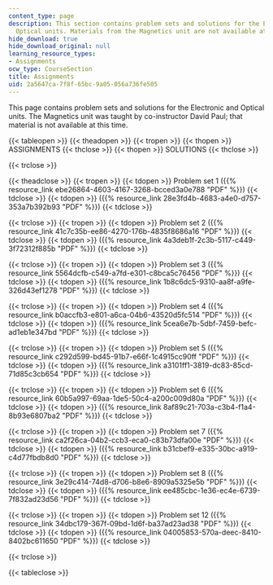 ```yaml
---
content_type: page
description: This section contains problem sets and solutions for the Electronic and
  Optical units. Materials from the Magnetics unit are not available at this time.
hide_download: true
hide_download_original: null
learning_resource_types:
- Assignments
ocw_type: CourseSection
title: Assignments
uid: 2a5647ca-7f8f-65bc-9a05-056a736fe505
---
```


This page contains problem sets and solutions for the Electronic and Optical units. The Magnetics unit was taught by co-instructor David Paul; that material is not available at this time.

{{< tableopen >}}
{{< theadopen >}}
{{< tropen >}}
{{< thopen >}}
ASSIGNMENTS
{{< thclose >}}
{{< thopen >}}
SOLUTIONS
{{< thclose >}}

{{< trclose >}}

{{< theadclose >}}
{{< tropen >}}
{{< tdopen >}}
Problem set 1 ({{% resource_link ebe26864-4603-4167-3268-bcced3a0e788 "PDF" %}})
{{< tdclose >}}
{{< tdopen >}}
({{% resource_link 28e3fd4b-4683-a4e0-d757-353a7b392b93 "PDF" %}})
{{< tdclose >}}

{{< trclose >}}
{{< tropen >}}
{{< tdopen >}}
Problem set 2 ({{% resource_link 41c7c35b-ee86-4270-176b-4835f8686a16 "PDF" %}})
{{< tdclose >}}
{{< tdopen >}}
({{% resource_link 4a3deb1f-2c3b-5117-c449-3f72312f885b "PDF" %}})
{{< tdclose >}}

{{< trclose >}}
{{< tropen >}}
{{< tdopen >}}
Problem set 3 ({{% resource_link 5564dcfb-c549-a7fd-e301-c8bca5c76456 "PDF" %}})
{{< tdclose >}}
{{< tdopen >}}
({{% resource_link 1b8c6dc5-9310-aa8f-a9fe-326d43ef1278 "PDF" %}})
{{< tdclose >}}

{{< trclose >}}
{{< tropen >}}
{{< tdopen >}}
Problem set 4 ({{% resource_link b0accfb3-e801-a6ca-04b6-43520d5fc514 "PDF" %}})
{{< tdclose >}}
{{< tdopen >}}
({{% resource_link 5cea6e7b-5dbf-7459-befc-ad1eb1e347bd "PDF" %}})
{{< tdclose >}}

{{< trclose >}}
{{< tropen >}}
{{< tdopen >}}
Problem set 5 ({{% resource_link c292d599-bd45-91b7-e66f-1c4915cc90ff "PDF" %}})
{{< tdclose >}}
{{< tdopen >}}
({{% resource_link a3101ff1-3819-dc83-85cd-71d85c3cb654 "PDF" %}})
{{< tdclose >}}

{{< trclose >}}
{{< tropen >}}
{{< tdopen >}}
Problem set 6 ({{% resource_link 60b5a997-69aa-1de5-50c4-a200c009d80a "PDF" %}})
{{< tdclose >}}
{{< tdopen >}}
({{% resource_link 8af89c21-703a-c3b4-f1a4-8b93e6807ba2 "PDF" %}})
{{< tdclose >}}

{{< trclose >}}
{{< tropen >}}
{{< tdopen >}}
Problem set 7 ({{% resource_link ca2f26ca-04b2-ccb3-eca0-c83b73dfa00e "PDF" %}})
{{< tdclose >}}
{{< tdopen >}}
({{% resource_link b31cbef9-e335-30bc-a919-c4d77fbdb8d0 "PDF" %}})
{{< tdclose >}}

{{< trclose >}}
{{< tropen >}}
{{< tdopen >}}
Problem set 8 ({{% resource_link 3e29c414-74d8-d706-b8e6-8909a5325e5b "PDF" %}})
{{< tdclose >}}
{{< tdopen >}}
({{% resource_link ee485cbc-1e36-ec4e-6739-7f832ad23d56 "PDF" %}})
{{< tdclose >}}

{{< trclose >}}
{{< tropen >}}
{{< tdopen >}}
Problem set 12 ({{% resource_link 34dbc179-367f-09bd-1d6f-ba37ad23ad38 "PDF" %}})
{{< tdclose >}}
{{< tdopen >}}
({{% resource_link 04005853-570a-deec-8410-8402bc611650 "PDF" %}})
{{< tdclose >}}

{{< trclose >}}

{{< tableclose >}}
